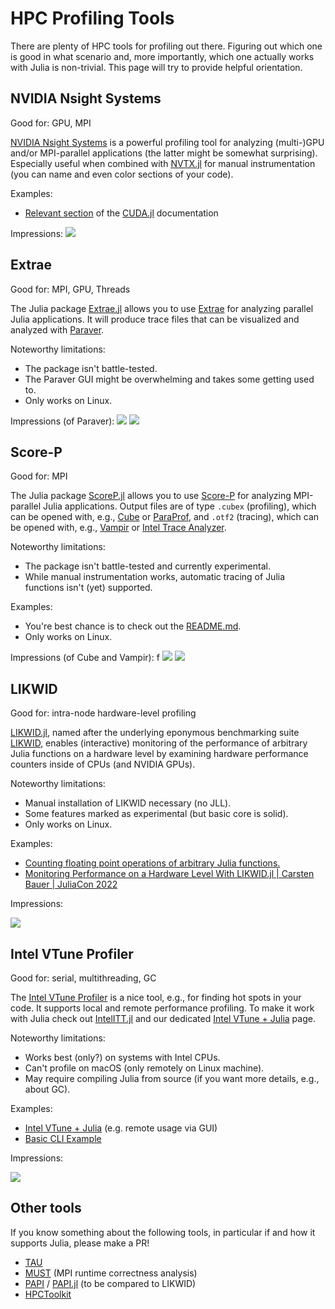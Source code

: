 # HPC Profiling Tools

There are plenty of HPC tools for profiling out there. Figuring out which one is
good in what scenario and, more importantly, which one actually works with Julia
is non-trivial. This page will try to provide helpful orientation.

## NVIDIA Nsight Systems

Good for: GPU, MPI

[NVIDIA Nsight Systems](https://developer.nvidia.com/nsight-systems) is a
powerful profiling tool for analyzing (multi-)GPU and/or MPI-parallel
applications (the latter might be somewhat surprising). Especially useful when
combined with [NVTX.jl](https://github.com/JuliaGPU/NVTX.jl) for manual
instrumentation (you can name and even color sections of your code).

Examples:

* [Relevant
  section](https://cuda.juliagpu.org/stable/development/profiling/#NVIDIA-Nsight-Systems)
  of the [CUDA.jl](https://github.com/JuliaGPU/CUDA.jl) documentation

Impressions:
![](../assets/nsys.png)

## Extrae

Good for: MPI, GPU, Threads

The Julia package [Extrae.jl](https://github.com/bsc-quantic/Extrae.jl) allows you to use [Extrae](https://tools.bsc.es/extrae) for analyzing parallel Julia applications. It will produce trace files that can be visualized and analyzed with [Paraver](https://tools.bsc.es/paraver).

Noteworthy limitations:
* The package isn't battle-tested.
* The Paraver GUI might be overwhelming and takes some getting used to.
* Only works on Linux.

Impressions (of Paraver):
![](../assets/paraver_1.jpg)
![](../assets/paraver_2.gif)


## Score-P

Good for: MPI

The Julia package [ScoreP.jl](https://github.com/JuliaPerf/ScoreP.jl) allows you to use [Score-P](https://www.vi-hps.org/projects/score-p/) for analyzing MPI-parallel Julia applications. Output files are of type `.cubex` (profiling), which can be opened with, e.g., [Cube](https://www.scalasca.org/scalasca/software/cube-4.x/download.html) or [ParaProf](https://www.cs.uoregon.edu/research/tau/home.php), and `.otf2` (tracing), which can be opened with, e.g., [Vampir](https://vampir.eu/) or [Intel Trace Analyzer](https://www.intel.com/content/www/us/en/developer/tools/oneapi/trace-analyzer.html#gs.oc8bgr).

Noteworthy limitations:
* The package isn't battle-tested and currently experimental.
* While manual instrumentation works, automatic tracing of Julia functions isn't (yet) supported.

Examples:
* You're best chance is to check out the [README.md](https://github.com/JuliaPerf/ScoreP.jl/blob/main/README.md).
* Only works on Linux.

Impressions (of Cube and Vampir):
f
![](../assets/scorep_cube.png)
![](../assets/scorep_vampir.png)

## LIKWID

Good for: intra-node hardware-level profiling

[LIKWID.jl](https://github.com/JuliaPerf/LIKWID.jl), named after the underlying eponymous benchmarking suite [LIKWID](https://github.com/RRZE-HPC/likwid), enables (interactive) monitoring of the performance of arbitrary Julia functions on a hardware level by examining hardware performance counters inside of CPUs (and NVIDIA GPUs).

Noteworthy limitations:

* Manual installation of LIKWID necessary (no JLL).
* Some features marked as experimental (but basic core is solid).
* Only works on Linux.

Examples:
* [Counting floating point operations of arbitrary Julia functions.](https://juliaperf.github.io/LIKWID.jl/stable/tutorials/counting_flops/)
* [Monitoring Performance on a Hardware Level With LIKWID.jl | Carsten Bauer | JuliaCon 2022](https://www.youtube.com/watch?v=l2fTNfEDPC0)

Impressions:

![](../assets/likwid.png)

## Intel VTune Profiler

Good for: serial, multithreading, GC

The [Intel VTune
Profiler](https://www.intel.com/content/www/us/en/developer/tools/oneapi/vtune-profiler.html)
is a nice tool, e.g., for finding hot spots in your code. It supports local and
remote performance profiling. To make it work with Julia check out
[IntelITT.jl](https://github.com/JuliaPerf/IntelITT.jl) and our dedicated [Intel
VTune + Julia](intel_vtune.md) page.

Noteworthy limitations:

* Works best (only?) on systems with Intel CPUs.
* Can't profile on macOS (only remotely on Linux machine).
* May require compiling Julia from source (if you want more details, e.g., about GC).

Examples:

* [Intel VTune + Julia](intel_vtune.md) (e.g. remote usage via GUI)
* [Basic CLI Example](https://github.com/carstenbauer/julia-intelvtune)

Impressions:

![](../assets/vtunes_saxpy_details.png)

## Other tools

If you know something about the following tools, in particular if and how it supports Julia, please make a PR!

* [TAU](https://www.cs.uoregon.edu/research/tau/home.php)
* [MUST](https://www.i12.rwth-aachen.de/go/id/nrbe) (MPI runtime correctness analysis)
* [PAPI](https://icl.utk.edu/papi/) / [PAPI.jl](https://github.com/JuliaPerf/PAPI.jl) (to be compared to LIKWID)
* [HPCToolkit](http://hpctoolkit.org/index.html)
